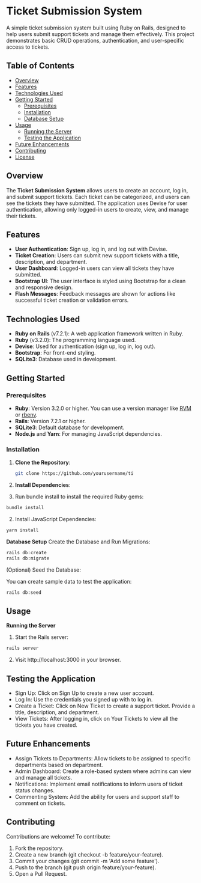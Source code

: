 # Ticket Submission System

A simple ticket submission system built using Ruby on Rails, designed to help users submit support tickets and manage them effectively. This project demonstrates basic CRUD operations, authentication, and user-specific access to tickets.

## Table of Contents

- [Overview](#overview)
- [Features](#features)
- [Technologies Used](#technologies-used)
- [Getting Started](#getting-started)
  - [Prerequisites](#prerequisites)
  - [Installation](#installation)
  - [Database Setup](#database-setup)
- [Usage](#usage)
  - [Running the Server](#running-the-server)
  - [Testing the Application](#testing-the-application)
- [Future Enhancements](#future-enhancements)
- [Contributing](#contributing)
- [License](#license)

## Overview

The **Ticket Submission System** allows users to create an account, log in, and submit support tickets. Each ticket can be categorized, and users can see the tickets they have submitted. The application uses Devise for user authentication, allowing only logged-in users to create, view, and manage their tickets.

## Features

- **User Authentication**: Sign up, log in, and log out with Devise.
- **Ticket Creation**: Users can submit new support tickets with a title, description, and department.
- **User Dashboard**: Logged-in users can view all tickets they have submitted.
- **Bootstrap UI**: The user interface is styled using Bootstrap for a clean and responsive design.
- **Flash Messages**: Feedback messages are shown for actions like successful ticket creation or validation errors.

## Technologies Used

- **Ruby on Rails** (v7.2.1): A web application framework written in Ruby.
- **Ruby** (v3.2.0): The programming language used.
- **Devise**: Used for authentication (sign up, log in, log out).
- **Bootstrap**: For front-end styling.
- **SQLite3**: Database used in development.

## Getting Started

### Prerequisites

- **Ruby**: Version 3.2.0 or higher. You can use a version manager like [RVM](https://rvm.io/) or [rbenv](https://github.com/rbenv/rbenv).
- **Rails**: Version 7.2.1 or higher.
- **SQLite3**: Default database for development.
- **Node.js** and **Yarn**: For managing JavaScript dependencies.

### Installation

1. **Clone the Repository**:

   ```sh
   git clone https://github.com/yourusername/ti
   ```
2.  **Install Dependencies**:

1. Run bundle install to install the required Ruby gems:

  ```sh
  bundle install
  ```
2. Install JavaScript Dependencies:
  ```sh
  yarn install
  ```
**Database Setup**
Create the Database and Run Migrations:
  ```sh
  rails db:create
  rails db:migrate
  ```
(Optional) Seed the Database:

You can create sample data to test the application:

  ```sh
  rails db:seed
  ```
## Usage
**Running the Server**
1. Start the Rails server:

```sh
rails server
```
2. Visit http://localhost:3000 in your browser.

## Testing the Application
- Sign Up: Click on Sign Up to create a new user account.
- Log In: Use the credentials you signed up with to log in.
- Create a Ticket: Click on New Ticket to create a support ticket. Provide a title, description, and department.
- View Tickets: After logging in, click on Your Tickets to view all the tickets you have created.

## Future Enhancements
- Assign Tickets to Departments: Allow tickets to be assigned to specific departments based on department.
- Admin Dashboard: Create a role-based system where admins can view and manage all tickets.
- Notifications: Implement email notifications to inform users of ticket status changes.
- Commenting System: Add the ability for users and support staff to comment on tickets.

## Contributing
Contributions are welcome! To contribute:

1. Fork the repository.
2. Create a new branch (git checkout -b feature/your-feature).
3. Commit your changes (git commit -m 'Add some feature').
4. Push to the branch (git push origin feature/your-feature).
5. Open a Pull Request.
